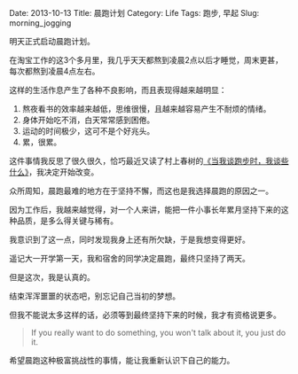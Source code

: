 Date: 2013-10-13
Title: 晨跑计划
Category: Life
Tags: 跑步, 早起
Slug: morning_jogging

明天正式启动晨跑计划。

在淘宝工作的这3个多月里，我几乎天天都熬到凌晨2点以后才睡觉，周末更甚，每次都熬到凌晨4点左右。

这样的生活作息产生了各种不良影响，而且表现得越来越明显：

1. 熬夜看书的效率越来越低，思维很慢，且越来越容易产生不耐烦的情绪。
2. 身体开始吃不消，白天常常感到困倦。
3. 运动的时间极少，这可不是个好兆头。
4. 累，很累。

这件事情我反思了很久很久，恰巧最近又读了村上春树的[《当我谈跑步时，我谈些什么》](http://book.douban.com/subject/3369600/)，我决定开始改变。

众所周知，晨跑最难的地方在于坚持不懈，而这也是我选择晨跑的原因之一。

因为工作后，我越来越觉得，对一个人来讲，能把一件小事长年累月坚持下来的这种品质，是多么得关键与稀有。

我意识到了这一点，同时发现我身上还有所欠缺，于是我想变得更好。

遥记大一开学第一天，我和宿舍的同学决定晨跑，最终只坚持了两天。

但是这次，我是认真的。

结束浑浑噩噩的状态吧，别忘记自己当初的梦想。

但我不能说太多这样的话，必须等到最终坚持下来的时候，我才有资格说更多。

> If you really want to do something, you won't talk about it, you just do it.

希望晨跑这种极富挑战性的事情，能让我重新认识下自己的能力。